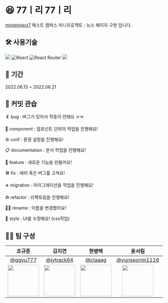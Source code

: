 # 😆 77ㅣ리 77ㅣ리

[miniproject7](https://github.com/ggyu777/miniproject_7) 패스트 캠퍼스 미니프로젝트 : 뉴스 페이지 구현 입니다.


## 🛠 사용기술

<img src="https://img.shields.io/badge/Typescript-3178C6?style=for-the-badge&logo=Typescript&logoColor=white"/> ![React](https://img.shields.io/badge/react-%2320232a.svg?style=for-the-badge&logo=react&logoColor=%2361DAFB) ![React Router](https://img.shields.io/badge/React_Router-CA4245?style=for-the-badge&logo=react-router&logoColor=white) <img src="https://img.shields.io/badge/redux-%23593d88.svg?style=for-the-badge&logo=redux&logoColor=white">

## 📅 기간

2022.06.13 ~ 2022.06.21

## 🤝 커밋 관습
🪳 bug : 
버그가 있어서 작동이 안돼요 ㅠㅠ
 
🧱 component : 
컴포넌트 단위의 작업을 진행해요!
 
⚙️ conf : 
환경 설정을 진행해요!
 
📋 documentation : 
문서 작업을 진행해요!
 
🌠 feature : 
새로운 기능을 만들어요!
 
🛠 fix : 
에러 혹은 버그를 고쳐요!
 
✈️ migration : 
마이그레이션을 작업을 진행해요!
 
♻️ refactor : 
리팩토링을 진행해요!
 
✍🏻 rename : 
이름을 변경했어요!
 
🎨 style : 
UI를 수정해요! (css작업)

## 🤼‍♀️ 팀 구성

|                                  조규준                                  |                                 김지연                                 |                                  현병택                                  |                                윤서림                                |                                김윤성                                |
| :----------------------------------------------------------------------: | :--------------------------------------------------------------------: | :----------------------------------------------------------------------: | :------------------------------------------------------------------: | :------------------------------------------------------------------: |
|               [@ggyu777](https://github.com/ggyu777)               |                [@jytrack64](https://github.com/jytrack64)                |               [@ctaaag](https://github.com/ctaaag)               |                 [@yunseorim1116](https://github.com/yunseorim1116)                 |                 [@dbstjddbwls](https://github.com/dbstjddbwls)                 |
| <img src="https://i.esdrop.com/d/f/QO8Lg44uTN/jI7WF726mq.jpg" width="100"> | <img src="http://file3.instiz.net/data/file3/2019/01/16/3/6/8/368bf7fd300d73d9873ff1c303b603e2.gif" width="100" height="100"> | <img src="https://avatars.githubusercontent.com/ctaaag" width="100"> | <img src="https://postfiles.pstatic.net/MjAyMjA2MjFfMTcx/MDAxNjU1ODEyNjA2MTE2.jRjZyMq2x30kU-C62sj89fXCIlOsrKR_gsaKPatynssg.-DaNg9VjyDy1cBHA-Jkkg9ly3VvldONqnfPKHL-wKjQg.JPEG.tjfla6417/KakaoTalk_20220320_205253673.jpg?type=w580" width="100px" height="100px"/> | <img src="https://avatars.githubusercontent.com/u/37412832?s=400&u=0184907c083c3fbf2e0285b236f4d6c801b7d4a8&v=4" width="100"> |
